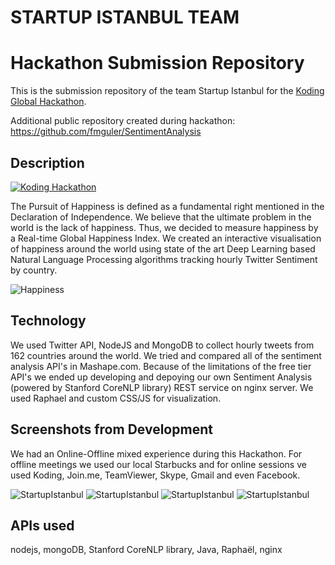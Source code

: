 STARTUP ISTANBUL TEAM
==========================
# Hackathon Submission Repository

This is the submission repository of the team Startup Istanbul for the [Koding Global Hackathon](https://koding.com/Hackathon).

Additional public repository created during hackathon: https://github.com/fmguler/SentimentAnalysis

## Description

[![Koding Hackathon](https://github.com/koding/hackathon.submit/raw/master/images/badge.png?raw=true "Koding Hackathon")](https://koding.com/Hackathon)


The Pursuit of Happiness is defined as a fundamental right mentioned in the Declaration of Independence. We believe that the ultimate problem in the world is the lack of happiness. Thus, we decided to measure happiness by a Real-time Global Happiness Index. We created an interactive visualisation of happiness around the world using state of the art Deep Learning based Natural Language Processing algorithms tracking hourly Twitter Sentiment by country.

![Happiness](http://likeafrog.files.wordpress.com/2011/12/happy-sad-1.jpg)

## Technology
We used Twitter API, NodeJS and MongoDB to collect hourly tweets from 162 countries around the world. We tried and compared all of the sentiment analysis API's in Mashape.com. Because of the limitations of the free tier API's we ended up developing and depoying our own Sentiment Analysis (powered by Stanford CoreNLP library) REST service on nginx server. We used Raphael and custom CSS/JS for visualization.

## Screenshots from Development
We had an Online-Offline mixed experience during this Hackathon. For offline meetings we used our local Starbucks and for online sessions ve used Koding, Join.me, TeamViewer, Skype, Gmail and even Facebook.


![StartupIstanbul](http://i.imgur.com/smkKwQS.png)
![StartupIstanbul](http://i.imgur.com/IYKcN8N.png)
![StartupIstanbul](http://i.imgur.com/nSSW5Ni.png)
![StartupIstanbul](http://i.imgur.com/VeDgoPF.jpg)

## APIs used

nodejs, mongoDB, Stanford CoreNLP library, Java, Raphaël, nginx
